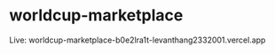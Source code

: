 # worldcup-marketplace

Live: <link src='worldcup-marketplace-b0e2lra1t-levanthang2332001.vercel.app'>worldcup-marketplace-b0e2lra1t-levanthang2332001.vercel.app</link>
